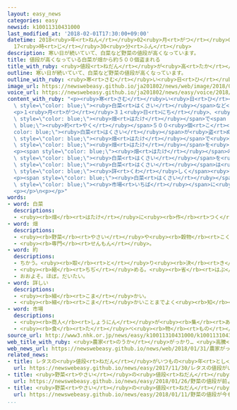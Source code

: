 ```yaml
---
layout: easy_news
categories: easy
newsid: k10011310431000
last_modified_at: '2018-02-01T17:30:00+09:00'
datetime: 2018<ruby>年<rt>ねん</rt></ruby>02<ruby>月<rt>がつ</rt></ruby>01<ruby>日<rt>にち</rt></ruby>
  17<ruby>時<rt>じ</rt></ruby>30<ruby>分<rt>ふん</rt></ruby>
description: 寒い日が続いていて、白菜など野菜の値段が高くなっています。
title: 値段が高くなっている白菜が畑から約５００個盗まれる
title_with_ruby: <ruby>値段<rt>ねだん</rt></ruby>が<ruby>高<rt>たか</rt></ruby>くなっている<ruby>白菜<rt>はくさい</rt></ruby>が<ruby>畑<rt>はたけ</rt></ruby>から<ruby>約<rt>やく</rt></ruby>５００<ruby>個<rt>こ</rt></ruby><ruby>盗<rt>ぬす</rt></ruby>まれる
outline: 寒い日が続いていて、白菜など野菜の値段が高くなっています。
outline_with_ruby: <ruby>寒<rt>さむ</rt></ruby>い<ruby>日<rt>ひ</rt></ruby>が<ruby>続<rt>つづ</rt></ruby>いていて、<ruby>白菜<rt>はくさい</rt></ruby>など<ruby>野菜<rt>やさい</rt></ruby>の<ruby>値段<rt>ねだん</rt></ruby>が<ruby>高<rt>たか</rt></ruby>くなっています。
image_url: https://newswebeasy.github.io/ja201802/news/web/image/2018/01/31/K10011310431_1801311928_1801311938_01_02.jpg
voice_url: https://newswebeasy.github.io/ja201802/news/easy/voice/2018/02/01/k10011310431000.mp3
content_with_ruby: "<p><ruby>寒<rt>さむ</rt></ruby>い<ruby>日<rt>ひ</rt></ruby>が<ruby>続<rt>つづ</rt></ruby>いていて、<span\
  \ style=\"color: blue;\"><ruby>白菜<rt>はくさい</rt></ruby></span>など<ruby>野菜<rt>やさい</rt></ruby>の<ruby>値段<rt>ねだん</rt></ruby>が<ruby>高<rt>たか</rt></ruby>くなっています。</p>\n\
  <p>１<ruby>月<rt>がつ</rt></ruby>３１<ruby>日<rt>にち</rt></ruby>、<ruby>佐賀県<rt>さがけん</rt></ruby>みやき<ruby>町<rt>ちょう</rt></ruby>にある<span\
  \ style=\"color: blue;\"><ruby>畑<rt>はたけ</rt></ruby></span>で<span style=\"color:\
  \ blue;\"><ruby>約<rt>やく</rt></ruby></span>５００<ruby>個<rt>こ</rt></ruby>の<span style=\"\
  color: blue;\"><ruby>白菜<rt>はくさい</rt></ruby></span>が<ruby>盗<rt>ぬす</rt></ruby>まれているのが<ruby>見<rt>み</rt></ruby>つかりました。この<span\
  \ style=\"color: blue;\"><ruby>畑<rt>はたけ</rt></ruby></span>で<ruby>野菜<rt>やさい</rt></ruby>を<ruby>育<rt>そだ</rt></ruby>てている<ruby>男性<rt>だんせい</rt></ruby>が１<ruby>週間<rt>しゅうかん</rt></ruby><ruby>前<rt>まえ</rt></ruby>に<span\
  \ style=\"color: blue;\"><ruby>畑<rt>はたけ</rt></ruby></span>を<ruby>見<rt>み</rt></ruby>たときは<ruby>問題<rt>もんだい</rt></ruby>ありませんでした。</p>\n\
  <p><span style=\"color: blue;\"><ruby>畑<rt>はたけ</rt></ruby></span>の<ruby>隣<rt>となり</rt></ruby>に<ruby>住<rt>す</rt></ruby>んでいる<ruby>人<rt>ひと</rt></ruby>は、２、３<ruby>日<rt>にち</rt></ruby><ruby>前<rt>まえ</rt></ruby>の<ruby>昼間<rt>ひるま</rt></ruby>に<ruby>何<rt>なん</rt></ruby><ruby>人<rt>にん</rt></ruby>かが<span\
  \ style=\"color: blue;\"><ruby>白菜<rt>はくさい</rt></ruby></span>を<ruby>取<rt>と</rt></ruby>っているのを<ruby>見<rt>み</rt></ruby>たと<ruby>言<rt>い</rt></ruby>っています。<ruby>警察<rt>けいさつ</rt></ruby>は、<ruby>盗<rt>ぬす</rt></ruby>まれた<span\
  \ style=\"color: blue;\"><ruby>白菜<rt>はくさい</rt></ruby></span>は<ruby>全部<rt>ぜんぶ</rt></ruby>で１５<ruby>万<rt>まん</rt></ruby><ruby>円<rt>えん</rt></ruby>ぐらいになると<ruby>言<rt>い</rt></ruby>って、<span\
  \ style=\"color: blue;\"><ruby>詳<rt>くわ</rt></ruby>しく</span><ruby>調<rt>しら</rt></ruby>べています。</p>\n\
  <p><span style=\"color: blue;\"><ruby>白菜<rt>はくさい</rt></ruby></span>を<ruby>盗<rt>ぬす</rt></ruby>まれた<ruby>男性<rt>だんせい</rt></ruby>は「<ruby>驚<rt>おどろ</rt></ruby>きました。<span\
  \ style=\"color: blue;\"><ruby>市場<rt>いちば</rt></ruby></span>に<ruby>持<rt>も</rt></ruby>って<ruby>行<rt>い</rt></ruby>くことができなくなって、とても<ruby>残念<rt>ざんねん</rt></ruby>です」と<ruby>話<rt>はな</rt></ruby>していました。</p>\n\
  <p></p>\n<p></p>"
words:
- word: 白菜
  descriptions:
  - <ruby><rb>畑</rb><rt>はたけ</rt></ruby>に<ruby><rb>作</rb><rt>つく</rt></ruby>る<ruby><rb>野菜</rb><rt>やさい</rt></ruby>。<ruby><rb>葉</rb><rt>は</rt></ruby>は<ruby><rb>重</rb><rt>かさ</rt></ruby>なり<ruby><rb>合</rb><rt>あ</rt></ruby>い、<ruby><rb>根</rb><rt>ね</rt></ruby>もとは<ruby><rb>白</rb><rt>しろ</rt></ruby>くて<ruby><rb>厚</rb><rt>あつ</rt></ruby>い。つけ<ruby><rb>物</rb><rt>もの</rt></ruby>やなべ<ruby><rb>物</rb><rt>もの</rt></ruby>にする。
- word: 畑
  descriptions:
  - <ruby><rb>野菜</rb><rt>やさい</rt></ruby>や<ruby><rb>穀物</rb><rt>こくもつ</rt></ruby>などを<ruby><rb>作</rb><rt>つく</rt></ruby>る<ruby><rb>土地</rb><rt>とち</rt></ruby>。
  - <ruby><rb>専門</rb><rt>せんもん</rt></ruby>。
- word: 約
  descriptions:
  - ちかう。<ruby><rb>取</rb><rt>と</rt></ruby>り<ruby><rb>決</rb><rt>き</rt></ruby>める。
  - <ruby><rb>縮</rb><rt>ちぢ</rt></ruby>める。<ruby><rb>省</rb><rt>はぶ</rt></ruby>く。<ruby><rb>簡単</rb><rt>かんたん</rt></ruby>にする。
  - おおよそ。ほぼ。だいたい。
- word: 詳しい
  descriptions:
  - <ruby><rb>細</rb><rt>こま</rt></ruby>かい。
  - <ruby><rb>細</rb><rt>こま</rt></ruby>かいことまでよく<ruby><rb>知</rb><rt>し</rt></ruby>っている。
- word: 市場
  descriptions:
  - <ruby><rb>商人</rb><rt>しょうにん</rt></ruby>が<ruby><rb>集</rb><rt>あつ</rt></ruby>まって、<ruby><rb>魚</rb><rt>さかな</rt></ruby>や<ruby><rb>野菜</rb><rt>やさい</rt></ruby>などを<ruby><rb>売</rb><rt>う</rt></ruby>り<ruby><rb>買</rb><rt>か</rt></ruby>いする<ruby><rb>所</rb><rt>ところ</rt></ruby>。<ruby><rb>市</rb><rt>いち</rt></ruby>。
  - <ruby><rb>食</rb><rt>た</rt></ruby>べ<ruby><rb>物</rb><rt>もの</rt></ruby>や<ruby><rb>日用品</rb><rt>にちようひん</rt></ruby>などの<ruby><rb>小売店</rb><rt>こうりてん</rt></ruby>が、<ruby><rb>一</rb><rt>いっ</rt></ruby>か<ruby><rb>所</rb><rt>しょ</rt></ruby>に<ruby><rb>集</rb><rt>あつ</rt></ruby>まって<ruby><rb>品物</rb><rt>しなもの</rt></ruby>を<ruby><rb>売</rb><rt>う</rt></ruby>っている<ruby><rb>所</rb><rt>ところ</rt></ruby>。マーケット。
source_url: http://www3.nhk.or.jp/news/easy/k10011310431000/k10011310431000.html
web_title_with_ruby: <ruby>農家<rt>のうか</rt></ruby>がっかり… <ruby>高騰<rt>こうとう</rt></ruby>の<ruby>白菜<rt>はくさい</rt></ruby>500<ruby>個<rt>こ</rt></ruby><ruby>盗<rt>ぬす</rt></ruby>まれる
web_news_url: https://newswebeasy.github.io/news/web/2018/01/31/農家がっかり-高騰の白菜500個盗まれる
related_news:
- title: レタスの<ruby>値段<rt>ねだん</rt></ruby>がいつもの<ruby>年<rt>とし</rt></ruby>の１．７<ruby>倍<rt>ばい</rt></ruby>　<ruby>大根<rt>だいこん</rt></ruby>と<ruby>白菜<rt>はくさい</rt></ruby>も<ruby>高<rt>たか</rt></ruby>い
  url: https://newswebeasy.github.io/news/easy/2017/11/30/レタスの値段がいつもの年の17倍-大根と白菜も高い
- title: <ruby>野菜<rt>やさい</rt></ruby>の<ruby>値段<rt>ねだん</rt></ruby>が<ruby>前<rt>まえ</rt></ruby>よりもっと<ruby>高<rt>たか</rt></ruby>くなった
  url: https://newswebeasy.github.io/news/easy/2018/01/26/野菜の値段が前よりもっと高くなった
- title: <ruby>野菜<rt>やさい</rt></ruby>の<ruby>値段<rt>ねだん</rt></ruby>が<ruby>今<rt>いま</rt></ruby>も<ruby>高<rt>たか</rt></ruby>い
  url: https://newswebeasy.github.io/news/easy/2018/01/11/野菜の値段が今も高い
...
```

